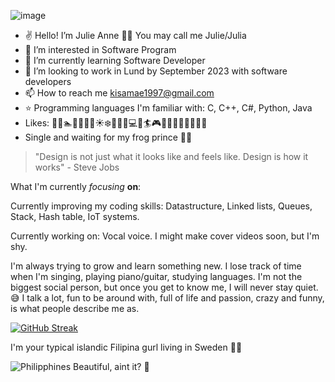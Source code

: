 ![image](https://www.clipartmax.com/png/middle/213-2139337_transparent-gif-kawaii-pixel-bow-transparent.png)

- :v: Hello! I’m Julie Anne :purple_heart::cherry_blossom: You may call me Julie/Julia
- 👀 I’m interested in Software Program
- 🌱 I’m currently learning Software Developer
- 💞️ I’m looking to work in Lund by September 2023 with software developers
- 📫 How to reach me kisamae1997@gmail.com
- :star: Programming languages I'm familiar with: C, C++, C#, Python, Java
- Likes: :microphone::dancer::swimmer::nail_care::musical_keyboard::cat::dog::sunny::snowflake::panda_face::dolphin::cherry_blossom::computer::bowling::surfer::video_game::gem::guitar::lipstick::high_heel::dress::purse::tropical_drink::car:
- Single and waiting for my frog prince :frog::couple_with_heart:

> "Design is not just what it looks like and feels like. Design is how it works" - Steve Jobs

What I'm currently _focusing_ __on__:

Currently improving my coding skills: Datastructure, Linked lists, Queues, Stack, Hash table, IoT systems.

Currently working on: Vocal voice. I might make cover videos soon, but I'm shy.

I'm always trying to grow and learn something new. I lose track of time when I'm singing, playing piano/guitar, studying languages. I'm not the biggest social person, but once you get to know me, I will never stay quiet. :sweat_smile: I talk a lot, fun to be around with, full of life and passion, crazy and funny, is what people describe me as.

<!-- Stats -->
[![GitHub Streak](https://github-readme-streak-stats.herokuapp.com?user=Julieanna97&theme=midnight-purple)](https://git.io/streak-stats)

I'm your typical islandic Filipina gurl living in Sweden :cherry_blossom::ribbon:

<!-- Image -->
![Philipphines](https://www.philippines-tourisme.fr/wp-content/uploads/2021/03/eibner-saliba-3T9dDY0WqDI-unsplash-1.jpg)
Beautiful, aint it? :sunrise:
